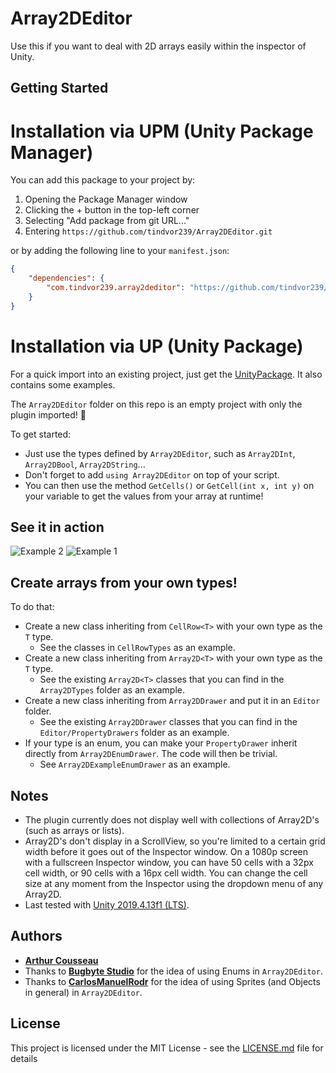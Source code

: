 # Array2DEditor

Use this if you want to deal with 2D arrays easily within the inspector of Unity.

## Getting Started

# Installation via UPM (Unity Package Manager)

You can add this package to your project by:
1. Opening the Package Manager window
2. Clicking the + button in the top-left corner
3. Selecting "Add package from git URL..."
4. Entering `https://github.com/tindvor239/Array2DEditor.git`

or by adding the following line to your `manifest.json`:

```json
{
	"dependencies": {
		"com.tindvor239.array2deditor": "https://github.com/tindvor239/Array2DEditor.git"
	}
}
```

# Installation via UP (Unity Package)

For a quick import into an existing project, just get the [UnityPackage](Array2DEditorPackage.unitypackage). It also contains some examples.

The `Array2DEditor` folder on this repo is an empty project with only the plugin imported! 🙂

To get started:
- Just use the types defined by `Array2DEditor`, such as `Array2DInt`, `Array2DBool`, `Array2DString`...
- Don't forget to add `using Array2DEditor` on top of your script.
- You can then use the method `GetCells()` or `GetCell(int x, int y)` on your variable to get the values from your array at runtime!

## See it in action

![Example 2](Screenshots/Example_2.gif)
![Example 1](Screenshots/Example_1.PNG)

## Create arrays from your own types!

To do that:
- Create a new class inheriting from `CellRow<T>` with your own type as the `T` type.
	- See the classes in `CellRowTypes` as an example.
- Create a new class inheriting from `Array2D<T>` with your own type as the `T` type.
	- See the existing `Array2D<T>` classes that you can find in the `Array2DTypes` folder as an example.
- Create a new class inheriting from `Array2DDrawer` and put it in an `Editor` folder.
	- See the existing `Array2DDrawer` classes that you can find in the `Editor/PropertyDrawers` folder as an example.
- If your type is an enum, you can make your `PropertyDrawer` inherit directly from `Array2DEnumDrawer`. The code will then be trivial.
	- See `Array2DExampleEnumDrawer` as an example.

## Notes

* The plugin currently does not display well with collections of Array2D's (such as arrays or lists).
* Array2D's don't display in a ScrollView, so you're limited to a certain grid width before it goes out of the Inspector window. On a 1080p screen with a fullscreen Inspector window, you can have 50 cells with a 32px cell width, or 90 cells with a 16px cell width. You can change the cell size at any moment from the Inspector using the dropdown menu of any Array2D.
* Last tested with [Unity 2019.4.13f1 (LTS)](https://unity3d.com/unity/whats-new/2019.4.13).

## Authors

* **[Arthur Cousseau](https://www.linkedin.com/in/arthurcousseau/)**
* Thanks to **[Bugbyte Studio](https://www.linkedin.com/in/bugbytestudio/)** for the idea of using Enums in `Array2DEditor`.
* Thanks to **[CarlosManuelRodr](https://github.com/carlosmanuelrodr)** for the idea of using Sprites (and Objects in general) in `Array2DEditor`.

## License

This project is licensed under the MIT License - see the [LICENSE.md](LICENSE.md) file for details
